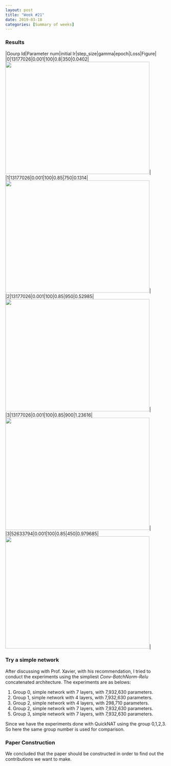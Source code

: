 ```yaml
---
layout: post
title: "Week #21"
date: 2019-03-18
categories: [Summary of weeks]
---
```

### Results

|Gourp Id|Parameter num|initial lr|step_size|gamma|epoch|Loss|Figure|
|0|13177026|0.001|100|0.8|350|0.0402|<img src="{{ site.baseurl }}/assets/s0_1.jpg" height="350" width="450">|
|1|13177026|0.001|100|0.85|750|0.1314|<img src="{{ site.baseurl }}/assets/s1_3.jpg" height="350" width="450">|
|2|13177026|0.001|100|0.85|950|0.52985|<img src="{{ site.baseurl }}/assets/s2_2.jpg" height="350" width="450">|
|3|13177026|0.001|100|0.85|900|1.23616|<img src="{{ site.baseurl }}/assets/s3_1.jpg" height="350" width="450">|
|3|52633794|0.001|100|0.85|450|0.979685|<img src="{{ site.baseurl }}/assets/s3_2.jpg" height="350" width="450">|

### Try a simple network
After discussing with Prof. Xavier, with his recommendation, I tried to conduct the experiments using the simpliest *Conv-BatchNorm-Relu* concatenated architecture. The experiments are as belows:

1. Group 0, simple network with 7 layers, with 7,932,630 parameters.
2. Group 1, simple network with 4 layers, with 7,932,630 parameters.
3. Group 2, simple network with 4 layers, with 298,710 parameters.
4. Group 2, simple network with 7 layers, with 7,932,630 parameters.
5. Group 3, simple network with 7 layers, with 7,932,630 parameters.

Since we have the experiments done with QuickNAT using the group 0,1,2,3. So here the same group number is used for comparison.

### Paper Construction
We concluded that the paper should be constructed in order to find out the contributions we want to make.
